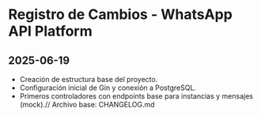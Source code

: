 # Registro de Cambios - WhatsApp API Platform

## 2025-06-19
- Creación de estructura base del proyecto.
- Configuración inicial de Gin y conexión a PostgreSQL.
- Primeros controladores con endpoints base para instancias y mensajes (mock).// Archivo base: CHANGELOG.md
